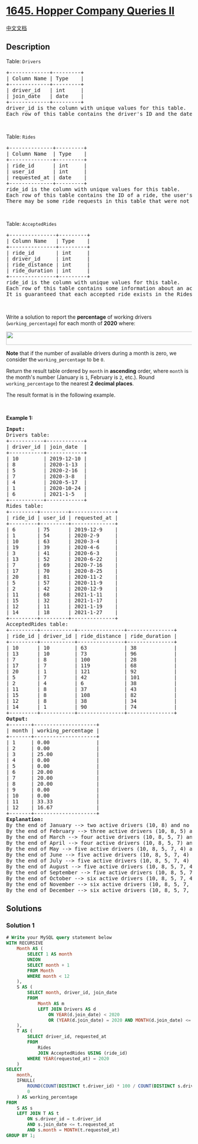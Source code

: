 # [1645. Hopper Company Queries II](https://leetcode.com/problems/hopper-company-queries-ii)

[中文文档](/solution/1600-1699/1645.Hopper%20Company%20Queries%20II/README.md)

<!-- tags:Database -->

## Description

<p>Table: <code>Drivers</code></p>

<pre>
+-------------+---------+
| Column Name | Type    |
+-------------+---------+
| driver_id   | int     |
| join_date   | date    |
+-------------+---------+
driver_id is the column with unique values for this table.
Each row of this table contains the driver&#39;s ID and the date they joined the Hopper company.
</pre>

<p>&nbsp;</p>

<p>Table: <code>Rides</code></p>

<pre>
+--------------+---------+
| Column Name  | Type    |
+--------------+---------+
| ride_id      | int     |
| user_id      | int     |
| requested_at | date    |
+--------------+---------+
ride_id is the column with unique values for this table.
Each row of this table contains the ID of a ride, the user&#39;s ID that requested it, and the day they requested it.
There may be some ride requests in this table that were not accepted.
</pre>

<p>&nbsp;</p>

<p>Table: <code>AcceptedRides</code></p>

<pre>
+---------------+---------+
| Column Name   | Type    |
+---------------+---------+
| ride_id       | int     |
| driver_id     | int     |
| ride_distance | int     |
| ride_duration | int     |
+---------------+---------+
ride_id is the column with unique values for this table.
Each row of this table contains some information about an accepted ride.
It is guaranteed that each accepted ride exists in the Rides table.
</pre>

<p>&nbsp;</p>

<p>Write a solution to report the <strong>percentage</strong> of working drivers (<code>working_percentage</code>) for each month of <strong>2020</strong> where:</p>
<img alt="" src="./images/codecogseqn.png" style="width: 800px; height: 36px;" />
<p><strong>Note</strong> that if the number of available drivers during a month is zero, we consider the <code>working_percentage</code> to be <code>0</code>.</p>

<p>Return the result table ordered by <code>month</code> in <strong>ascending</strong> order, where <code>month</code> is the month&#39;s number (January is <code>1</code>, February is <code>2</code>, etc.). Round <code>working_percentage</code> to the nearest <strong>2 decimal places</strong>.</p>

<p>The&nbsp;result format is in the following example.</p>

<p>&nbsp;</p>
<p><strong class="example">Example 1:</strong></p>

<pre>
<strong>Input:</strong> 
Drivers table:
+-----------+------------+
| driver_id | join_date  |
+-----------+------------+
| 10        | 2019-12-10 |
| 8         | 2020-1-13  |
| 5         | 2020-2-16  |
| 7         | 2020-3-8   |
| 4         | 2020-5-17  |
| 1         | 2020-10-24 |
| 6         | 2021-1-5   |
+-----------+------------+
Rides table:
+---------+---------+--------------+
| ride_id | user_id | requested_at |
+---------+---------+--------------+
| 6       | 75      | 2019-12-9    |
| 1       | 54      | 2020-2-9     |
| 10      | 63      | 2020-3-4     |
| 19      | 39      | 2020-4-6     |
| 3       | 41      | 2020-6-3     |
| 13      | 52      | 2020-6-22    |
| 7       | 69      | 2020-7-16    |
| 17      | 70      | 2020-8-25    |
| 20      | 81      | 2020-11-2    |
| 5       | 57      | 2020-11-9    |
| 2       | 42      | 2020-12-9    |
| 11      | 68      | 2021-1-11    |
| 15      | 32      | 2021-1-17    |
| 12      | 11      | 2021-1-19    |
| 14      | 18      | 2021-1-27    |
+---------+---------+--------------+
AcceptedRides table:
+---------+-----------+---------------+---------------+
| ride_id | driver_id | ride_distance | ride_duration |
+---------+-----------+---------------+---------------+
| 10      | 10        | 63            | 38            |
| 13      | 10        | 73            | 96            |
| 7       | 8         | 100           | 28            |
| 17      | 7         | 119           | 68            |
| 20      | 1         | 121           | 92            |
| 5       | 7         | 42            | 101           |
| 2       | 4         | 6             | 38            |
| 11      | 8         | 37            | 43            |
| 15      | 8         | 108           | 82            |
| 12      | 8         | 38            | 34            |
| 14      | 1         | 90            | 74            |
+---------+-----------+---------------+---------------+
<strong>Output:</strong> 
+-------+--------------------+
| month | working_percentage |
+-------+--------------------+
| 1     | 0.00               |
| 2     | 0.00               |
| 3     | 25.00              |
| 4     | 0.00               |
| 5     | 0.00               |
| 6     | 20.00              |
| 7     | 20.00              |
| 8     | 20.00              |
| 9     | 0.00               |
| 10    | 0.00               |
| 11    | 33.33              |
| 12    | 16.67              |
+-------+--------------------+
<strong>Explanation:</strong> 
By the end of January --&gt; two active drivers (10, 8) and no accepted rides. The percentage is 0%.
By the end of February --&gt; three active drivers (10, 8, 5) and no accepted rides. The percentage is 0%.
By the end of March --&gt; four active drivers (10, 8, 5, 7) and one accepted ride by driver (10). The percentage is (1 / 4) * 100 = 25%.
By the end of April --&gt; four active drivers (10, 8, 5, 7) and no accepted rides. The percentage is 0%.
By the end of May --&gt; five active drivers (10, 8, 5, 7, 4) and no accepted rides. The percentage is 0%.
By the end of June --&gt; five active drivers (10, 8, 5, 7, 4) and one accepted ride by driver (10). The percentage is (1 / 5) * 100 = 20%.
By the end of July --&gt; five active drivers (10, 8, 5, 7, 4) and one accepted ride by driver (8). The percentage is (1 / 5) * 100 = 20%.
By the end of August --&gt; five active drivers (10, 8, 5, 7, 4) and one accepted ride by driver (7). The percentage is (1 / 5) * 100 = 20%.
By the end of September --&gt; five active drivers (10, 8, 5, 7, 4) and no accepted rides. The percentage is 0%.
By the end of October --&gt; six active drivers (10, 8, 5, 7, 4, 1) and no accepted rides. The percentage is 0%.
By the end of November --&gt; six active drivers (10, 8, 5, 7, 4, 1) and two accepted rides by <strong>two different</strong> drivers (1, 7). The percentage is (2 / 6) * 100 = 33.33%.
By the end of December --&gt; six active drivers (10, 8, 5, 7, 4, 1) and one accepted ride by driver (4). The percentage is (1 / 6) * 100 = 16.67%.
</pre>

## Solutions

### Solution 1

<!-- tabs:start -->

```sql
# Write your MySQL query statement below
WITH RECURSIVE
    Month AS (
        SELECT 1 AS month
        UNION
        SELECT month + 1
        FROM Month
        WHERE month < 12
    ),
    S AS (
        SELECT month, driver_id, join_date
        FROM
            Month AS m
            LEFT JOIN Drivers AS d
                ON YEAR(d.join_date) < 2020
                OR (YEAR(d.join_date) = 2020 AND MONTH(d.join_date) <= month)
    ),
    T AS (
        SELECT driver_id, requested_at
        FROM
            Rides
            JOIN AcceptedRides USING (ride_id)
        WHERE YEAR(requested_at) = 2020
    )
SELECT
    month,
    IFNULL(
        ROUND(COUNT(DISTINCT t.driver_id) * 100 / COUNT(DISTINCT s.driver_id), 2),
        0
    ) AS working_percentage
FROM
    S AS s
    LEFT JOIN T AS t
        ON s.driver_id = t.driver_id
        AND s.join_date <= t.requested_at
        AND s.month = MONTH(t.requested_at)
GROUP BY 1;
```

<!-- tabs:end -->

<!-- end -->
